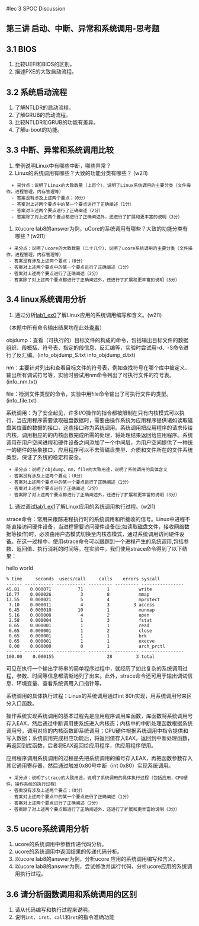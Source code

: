 #lec 3 SPOC Discussion

## 第三讲 启动、中断、异常和系统调用-思考题

## 3.1 BIOS
 1. 比较UEFI和BIOS的区别。
 1. 描述PXE的大致启动流程。

## 3.2 系统启动流程
 1. 了解NTLDR的启动流程。
 1. 了解GRUB的启动流程。
 1. 比较NTLDR和GRUB的功能有差异。
 1. 了解u-boot的功能。

## 3.3 中断、异常和系统调用比较
 1. 举例说明Linux中有哪些中断，哪些异常？
 1. Linux的系统调用有哪些？大致的功能分类有哪些？  (w2l1)

```
  + 采分点：说明了Linux的大致数量（上百个），说明了Linux系统调用的主要分类（文件操作，进程管理，内存管理等）
  - 答案没有涉及上述两个要点；（0分）
  - 答案对上述两个要点中的某一个要点进行了正确阐述（1分）
  - 答案对上述两个要点进行了正确阐述（2分）
  - 答案除了对上述两个要点都进行了正确阐述外，还进行了扩展和更丰富的说明（3分）
 ```
 
 1. 以ucore lab8的answer为例，uCore的系统调用有哪些？大致的功能分类有哪些？(w2l1)
 
 ```
  + 采分点：说明了ucore的大致数量（二十几个），说明了ucore系统调用的主要分类（文件操作，进程管理，内存管理等）
  - 答案没有涉及上述两个要点；（0分）
  - 答案对上述两个要点中的某一个要点进行了正确阐述（1分）
  - 答案对上述两个要点进行了正确阐述（2分）
  - 答案除了对上述两个要点都进行了正确阐述外，还进行了扩展和更丰富的说明（3分）
 ```
 
## 3.4 linux系统调用分析
 1. 通过分析[lab1_ex0](https://github.com/chyyuu/ucore_lab/blob/master/related_info/lab1/lab1-ex0.md)了解Linux应用的系统调用编写和含义。(w2l1)
 

 （本题中所有命令输出结果均在此处[查看](https://github.com/december/os_data/tree/master/w2l1)）


 objdump：查看（可执行的）目标文件的构成的命令，包括输出目标文件的数据组织、段概括、符号表、指定的段信息、反汇编等，实验时尝试用-d、-S命令进行了反汇编。(info_objdump_S.txt info_objdump_d.txt)


 nm：主要针对列出和查看目标文件的符号表，例如查找符号在哪个库中被定义、输出所有调试符号等，实验时尝试用nm命令列出了可执行文件的符号表。(info_nm.txt)
 
 
 file：检测文件类型的命令，实验中用file命令输出了可执行文件的类型。(info_file.txt)
 
 
 系统调用：为了安全起见，许多I/O操作的指令都被限制在只有内核模式可以执行，当应用程序需要读取磁盘数据时，需要由操作系统为应用程序提供诸如读取磁盘某位置的数据的接口，这些接口称为系统调用。系统调用把应用程序的请求传给内核，调用相应的的内核函数完成所需的处理，将处理结果返回给应用程序。系统调用在用户空间进程和硬件设备之间添加了一个中间层，为用户空间提供了一种统一的硬件的抽象接口，应用程序可以不去管磁盘类型、介质和文件所在的文件系统类型，保证了系统的稳定和安全。

 ```
  + 采分点：说明了objdump，nm，file的大致用途，说明了系统调用的具体含义
  - 答案没有涉及上述两个要点；（0分）
  - 答案对上述两个要点中的某一个要点进行了正确阐述（1分）
  - 答案对上述两个要点进行了正确阐述（2分）
  - 答案除了对上述两个要点都进行了正确阐述外，还进行了扩展和更丰富的说明（3分）
 
 ```
 
 1. 通过调试[lab1_ex1](https://github.com/chyyuu/ucore_lab/blob/master/related_info/lab1/lab1-ex1.md)了解Linux应用的系统调用执行过程。(w2l1)
 
 
  strace命令：常用来跟踪进程执行时的系统调用和所接收的信号。Linux中进程不能直接访问硬件设备，当进程需要访问硬件设备(比如读取磁盘文件，接收网络数据等操作)时，必须由用户态模式切换至内核态模式，通过系统调用访问硬件设备。在这一过程中，使用strace命令可以跟踪到一个进程产生的系统调用,包括参数、返回值、执行消耗的时间等。在实验中，我们使用strace命令得到了以下结果：
  

  hello world

 ```
% time     seconds  usecs/call     calls    errors syscall
------ ----------- ----------- --------- --------- ----------------
 45.81    0.000071          71         1           write
 16.77    0.000026           3         8           mmap
 13.55    0.000021           5         4           mprotect
  7.10    0.000011           4         3         3 access
  6.45    0.000010          10         1           munmap
  5.16    0.000008           4         2           open
  2.58    0.000004           1         3           fstat
  0.65    0.000001           1         1           read
  0.65    0.000001           1         2           close
  0.65    0.000001           1         1           brk
  0.65    0.000001           1         1           execve
  0.00    0.000000           0         1           arch_prctl
------ ----------- ----------- --------- --------- ----------------
100.00    0.000155                    28         3 total
  ```
 
  可见在执行一个输出字符串的简单程序过程中，就经历了如此复杂的系统调用过程，参数、时间等信息都清晰地列了出来。此外，strace命令还可用于输出调试信息、环境变量、查看系统调用入口指针等。
  
  
  系统调用的具体执行过程：Linux的系统调用通过int 80h实现，用系统调用号来区分入口函数。
  
  操作系统实现系统调用的基本过程先是应用程序调用库函数，库函数将系统调用号存入EAX，然后通过中断调用使系统进入内核态；内核中的中断处理函数根据系统调用号，调用对应的内核函数即系统调用；CPU硬件根据系统调用中指令提供和写入数据；系统调用完成相应功能后，将返回值存入EAX，返回到中断处理函数，再返回到库函数，后者将EAX返回给应用程序，供应用程序使用。
  
  应用程序调用系统调用的过程是先把系统调用的编号存入EAX，再把函数参数存入其它通用寄存器，然后通过触发0x80号中断（int 0x80）实现系统调用。
  

 ```
  + 采分点：说明了strace的大致用途，说明了系统调用的具体执行过程（包括应用，CPU硬件，操作系统的执行过程）
  - 答案没有涉及上述两个要点；（0分）
  - 答案对上述两个要点中的某一个要点进行了正确阐述（1分）
  - 答案对上述两个要点进行了正确阐述（2分）
  - 答案除了对上述两个要点都进行了正确阐述外，还进行了扩展和更丰富的说明（3分）
 ```
 
## 3.5 ucore系统调用分析
 1. ucore的系统调用中参数传递代码分析。
 1. ucore的系统调用中返回结果的传递代码分析。
 1. 以ucore lab8的answer为例，分析ucore 应用的系统调用编写和含义。
 1. 以ucore lab8的answer为例，尝试修改并运行代码，分析ucore应用的系统调用执行过程。
 
## 3.6 请分析函数调用和系统调用的区别
 1. 请从代码编写和执行过程来说明。
   1. 说明`int`、`iret`、`call`和`ret`的指令准确功能
 
